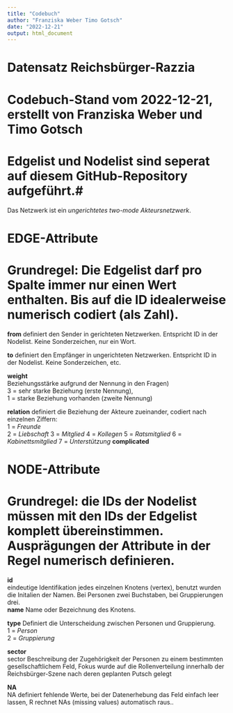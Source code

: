 ```yaml
---
title: "Codebuch"
author: "Franziska Weber Timo Gotsch"
date: "2022-12-21"
output: html_document
---
```


# Datensatz Reichsbürger-Razzia #
# Codebuch-Stand vom 2022-12-21, erstellt von Franziska Weber und Timo Gotsch	#																								

# Edgelist und Nodelist sind seperat auf diesem GitHub-Repository aufgeführt.#																									

Das Netzwerk ist ein *ungerichtetes two-mode Akteursnetzwerk*. 

# EDGE-Attribute
#	Grundregel: Die Edgelist darf pro Spalte immer nur einen Wert enthalten. Bis auf die ID idealerweise numerisch codiert (als Zahl).																								


**from**
definiert den Sender in gerichteten Netzwerken. Entspricht ID in der Nodelist. Keine Sonderzeichen, nur ein Wort.

**to**
definiert den Empfänger in ungerichteten Netzwerken. Entspricht ID in der Nodelist. Keine Sonderzeichen, etc. 																								

**weight**  
Beziehungsstärke aufgrund der Nennung in den Fragen)  
3 = sehr starke Beziehung (erste Nennung),   
1 = starke Beziehung vorhanden (zweite Nennung)

**relation**
definiert die Beziehung der Akteure zueinander, codiert nach einzelnen Ziffern:																								 
1 = *Freunde*   
2 = *Liebschaft* 
3 = *Mitglied* 
4 = *Kollegen*
5 = *Ratsmitglied*
6 = *Kabinettsmitglied*
7 = *Unterstützung*
**complicated**  
 
 
# NODE-Attribute  
# Grundregel: die IDs der Nodelist müssen mit den IDs der Edgelist komplett übereinstimmen. Ausprägungen der Attribute in der Regel numerisch definieren.																								  
**id**  
eindeutige Identifikation jedes einzelnen Knotens (vertex), benutzt wurden die Initalien der Namen. Bei Personen zwei Buchstaben, bei Gruppierungen drei. 																								
**name**
Name oder Bezeichnung des Knotens. 																								

**type**
Definiert die Unterscheidung zwischen Personen und Gruppierung.																								
1 = *Person*   
2 = *Gruppierung* 

**sector**    
sector	Beschreibung der Zugehörigkeit der Personen zu einem bestimmten gesellschaftlichem Feld, Fokus wurde auf die Rollenverteilung innerhalb der Reichsbürger-Szene nach deren geplanten Putsch gelegt

**NA**  
NA	definiert fehlende Werte, bei der Datenerhebung das Feld einfach leer lassen, R rechnet NAs (missing values) automatisch raus..																								 

##
